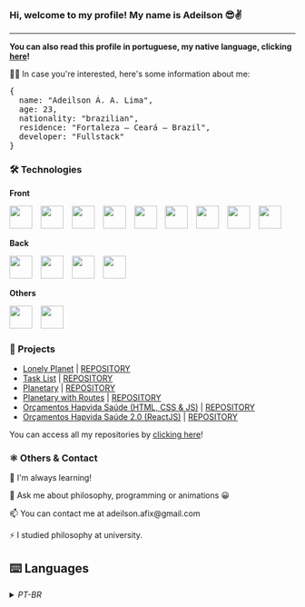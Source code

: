 <h3> Hi, welcome to my profile! My name is Adeilson 😎✌️ </h3>
<hr />

<strong>You can also read this profile in portuguese, my native language, clicking [here](#%EF%B8%8F-languages)!</strong>

<p>👨‍💻 In case you're interested, here's some information about me:<p>

<pre>
{
  name: "Adeilson Á. A. Lima",
  age: 23,
  nationality: "brazilian",
  residence: "Fortaleza — Ceará — Brazil",
  developer: "Fullstack"
}
</pre>

<h3>🛠 Technologies</h3>
<strong>Front</strong>
<p>
    <img src="https://cdn.jsdelivr.net/gh/devicons/devicon/icons/html5/html5-original.svg" width="40px" height="40px" />
    &ensp;
    <img src="https://cdn.jsdelivr.net/gh/devicons/devicon/icons/css3/css3-original.svg" width="40px" height="40px" />
    &ensp;
    <img src="https://cdn.jsdelivr.net/gh/devicons/devicon/icons/javascript/javascript-original.svg" width="40px" height="40px" />
    &ensp;
    <img src="https://cdn.jsdelivr.net/gh/devicons/devicon/icons/bootstrap/bootstrap-original.svg" width="40px" height="40px" />
    &ensp;
    <img src="https://cdn.jsdelivr.net/gh/devicons/devicon/icons/bulma/bulma-plain.svg" width="40px" height="40px" />
    &ensp;
    <img src="https://cdn.jsdelivr.net/gh/devicons/devicon/icons/canva/canva-original.svg" width="40px" height="40px" />
    &ensp;
    <img src="https://cdn.jsdelivr.net/gh/devicons/devicon/icons/react/react-original.svg" width="40px" height="40px" />
    &ensp;
    <img src="https://cdn.jsdelivr.net/gh/devicons/devicon/icons/babel/babel-original.svg" width="40px" height="40px" />
    &ensp;
    <img src="https://cdn.jsdelivr.net/gh/devicons/devicon/icons/webpack/webpack-original.svg" width="40px" height="40px" />
  </p>

<strong>Back</strong>
  <p>
    <img src="https://cdn.jsdelivr.net/gh/devicons/devicon/icons/nodejs/nodejs-original.svg" width="40px" height="40px" />
    &ensp;
    <img src="https://cdn.jsdelivr.net/gh/devicons/devicon/icons/mongodb/mongodb-original.svg" width="40px" height="40px" />
    &ensp;
    <img src="https://cdn.jsdelivr.net/gh/devicons/devicon/icons/docker/docker-original.svg" width="40px" height="40px" />
    &ensp;
    <img src="https://cdn.jsdelivr.net/gh/devicons/devicon/icons/express/express-original.svg" width="40px" height="40px" />  
  </p>

<strong>Others</strong>
  <p>
    <img src="https://cdn.jsdelivr.net/gh/devicons/devicon/icons/npm/npm-original-wordmark.svg" width="40px" height="40px" />
    &ensp;
    <img src="https://cdn.jsdelivr.net/gh/devicons/devicon/icons/git/git-original.svg" width="40px" height="40px" />
  </p>

<h3>🔗 Projects</h3>
<ul>
  <li><a href="https://adeilsonaalima.github.io/lonely-planet/">Lonely Planet</a> | <a href="https://github.com/adeilsonaalima/lonely-planet">REPOSITORY</a></li>
  <li><a href="https://adeilsonaalima.github.io/task-list/">Task List</a> | <a href="https://github.com/adeilsonaalima/to-do-list">REPOSITORY</a></li>
  <li><a href="https://planetary-adeilsonaalima.vercel.app/">Planetary</a> | <a href="https://github.com/adeilsonaalima/planetary">REPOSITORY</a></li>
  <li><a href="https://planetary-routes-adeilsonaalima.vercel.app/">Planetary with Routes</a> | <a href="https://github.com/adeilsonaalima/planetary-routes">REPOSITORY</a></li>
  <li><a href="https://hapvida.adila.tech/">Orçamentos Hapvida Saúde (HTML, CSS & JS)</a> | <a href="https://github.com/adeilsonaalima/hapvida">REPOSITORY</a></li>
   <li><a href="https://hapvida.adila.tech/">Orçamentos Hapvida Saúde 2.0 (ReactJS)</a> | <a href="https://github.com/adeilsonaalima/hapvida-reactjs">REPOSITORY</a></li>
</ul>

<p>You can access all my repositories by <a href="https://github.com/adeilsonaalima?tab=repositories&q=&type=&language=&sort=name">clicking here</a>!</p>

<h3>⚛️ Others & Contact</h3>
<p>🧠 I'm always learning!</p>
<p>💬 Ask me about philosophy, programming or animations 😀</p>
<p>📫 You can contact me at adeilson.afix@gmail.com</p>
<p>⚡️ I studied philosophy at university.</p>

## ⌨️ Languages
<details>
<summary><i>PT-BR</i></summary>
  <h3>Oi, bem vindo ao meu perfil! Meu nome é Adeilson 😎✌️</h3>
  <hr />
  
  <p>👨‍💻 Caso você esteja interessado, aqui estão algumas informações sobre mim:<p>
  
  <pre>
  {
    nome: "Adeilson Á. A. Lima",
    idade: 23,
    nacionalidade: "brasileiro",
    residencia: "Fortaleza — Ceará — Brasil",
    desenvolvedor: "Fullstack"
  }
  </pre>
  
  <h3>🛠 Tecnologias</h3>
  <strong>Front</strong>
  <p>
      <img src="https://cdn.jsdelivr.net/gh/devicons/devicon/icons/html5/html5-original.svg" width="40px" height="40px" />
      &ensp;
      <img src="https://cdn.jsdelivr.net/gh/devicons/devicon/icons/css3/css3-original.svg" width="40px" height="40px" />
      &ensp;
      <img src="https://cdn.jsdelivr.net/gh/devicons/devicon/icons/javascript/javascript-original.svg" width="40px" height="40px" />
      &ensp;
      <img src="https://cdn.jsdelivr.net/gh/devicons/devicon/icons/bootstrap/bootstrap-original.svg" width="40px" height="40px" />
      &ensp;
      <img src="https://cdn.jsdelivr.net/gh/devicons/devicon/icons/bulma/bulma-plain.svg" width="40px" height="40px" />
      &ensp;
      <img src="https://cdn.jsdelivr.net/gh/devicons/devicon/icons/canva/canva-original.svg" width="40px" height="40px" />
      &ensp;
      <img src="https://cdn.jsdelivr.net/gh/devicons/devicon/icons/react/react-original.svg" width="40px" height="40px" />
      &ensp;
      <img src="https://cdn.jsdelivr.net/gh/devicons/devicon/icons/babel/babel-original.svg" width="40px" height="40px" />
      &ensp;
      <img src="https://cdn.jsdelivr.net/gh/devicons/devicon/icons/webpack/webpack-original.svg" width="40px" height="40px" />
    </p>

  <strong>Back</strong>
    <p>
      <img src="https://cdn.jsdelivr.net/gh/devicons/devicon/icons/nodejs/nodejs-original.svg" width="40px" height="40px" />
      &ensp;
      <img src="https://cdn.jsdelivr.net/gh/devicons/devicon/icons/mongodb/mongodb-original.svg" width="40px" height="40px" />
      &ensp;
      <img src="https://cdn.jsdelivr.net/gh/devicons/devicon/icons/docker/docker-original.svg" width="40px" height="40px" />
      &ensp;
      <img src="https://cdn.jsdelivr.net/gh/devicons/devicon/icons/express/express-original.svg" width="40px" height="40px" />  
    </p>

  <strong>Outras</strong>
    <p>
      <img src="https://cdn.jsdelivr.net/gh/devicons/devicon/icons/npm/npm-original-wordmark.svg" width="40px" height="40px" />
      &ensp;
      <img src="https://cdn.jsdelivr.net/gh/devicons/devicon/icons/git/git-original.svg" width="40px" height="40px" />
    </p>

  <h3>🔗 Projetos</h3>
  <ul>
    <li><a href="https://adeilsonaalima.github.io/lonely-planet/">Planeta Solitário (Lonely Planet)</a> | <a href="https://github.com/adeilsonaalima/lonely-planet">REPOSITÓRIO</a></li>
    <li><a href="https://adeilsonaalima.github.io/task-list/">Lista de Tarefas (Task List)</a> | <a href="https://github.com/adeilsonaalima/to-do-list">REPOSITÓRIO</a></li>
    <li><a href="https://planetary-adeilsonaalima.vercel.app/">Planetário (Planetary)</a> | <a href="https://github.com/adeilsonaalima/planetary">REPOSITÓRIO</a></li>
    <li><a href="https://planetary-routes-adeilsonaalima.vercel.app/">Planetário com Rotas (Planetary with Routes)</a> | <a href="https://github.com/adeilsonaalima/planetary-routes">REPOSITÓRIO</a></li>
    <li><a href="https://hapvida.adila.tech/">Orçamentos Hapvida Saúde (HTML, CSS & JS)</a> | <a href="https://adeilsonaalima.github.io/hapvida/">REPOSITÓRIO</a></li>
    <li><a href="https://hapvida.adila.tech/">Orçamentos Hapvida Saúde 2.0 (ReactJS)</a> | <a href="https://hapvida.adila.tech/">REPOSITÓRIO</a></li>
  </ul>

  <p>Você pode acessar todos os meus repositórios <a href="https://github.com/adeilsonaalima?tab=repositories&q=&type=&language=&sort=name">clicando aqui</a>!</p>

  <h3>⚛️ Outros & Contato</h3>
  <p>🧠 Estou sempre aprendendo!</p>
  <p>💬 Pergunte-me sobre filosofia, programação ou animações 😀</p>
  <p>📫 Você pode entrar em contato comigo em adeilson.afix@gmail.com</p>
  <p>⚡️ Eu estudei filosofia na universidade</p>
</details>
